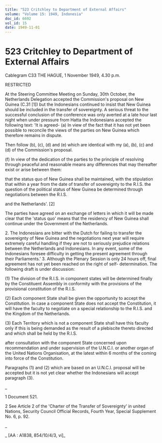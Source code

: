 ```yaml
---
title: "523 Critchley to Department of External Affairs"
volume: "Volume 15: 1949, Indonesia"
doc_id: 6692
vol_id: 15
date: 1949-11-01
---
```


# 523 Critchley to Department of External Affairs

Cablegram C33 THE HAGUE, 1 November 1949, 4.30 p.m.

RESTRICTED

At the Steering Committee Meeting on Sunday, 30th October, the Netherlands Delegation accepted the Commission's proposal on New Guinea (C.31 [1]) but the Indonesians continued to insist that New Guinea should be included in the transfer of sovereignty. A serious threat to the successful conclusion of the conference was only averted at a late hour last night when under pressure from Hatta the Indonesians accepted the following text: 'It is agreed- (a) In view of the fact that it has not yet been possible to reconcile the views of the parties on New Guinea which therefore remains in dispute.

Then follow (b), (c), (d) and (e) which are identical with my (a), (b), (c) and (d) of the Commission's proposal.

(f) In view of the dedication of the parties to the principle of resolving through peaceful and reasonable means any differences that may thereafter exist or arise between them:

that the status quo of New Guinea shall be maintained, with the stipulation that within a year from the date of transfer of sovereignty to the R.I.S. the question of the political status of New Guinea be determined through negotiations between the R.I.S.

and the Netherlands'. [2]

The parties have agreed on an exchange of letters in which it will be made clear that the 'status quo' means that the residency of New Guinea shall continue under the Government of the Netherlands.

2\. The Indonesians are bitter with the Dutch for failing to transfer the sovereignty of New Guinea and the negotiations next year will require extremely careful handling if they are not to seriously prejudice relations between the Netherlands and Indonesians. In any event, some of the Indonesians foresee difficulty in getting the present agreement through their Parliaments.' 3. Although the Plenary Session is only 24 hours off, final agreement has not yet been reached on the right of self- determination. The following draft is under discussion:

(1) The division of the R.I.S. in component states will be determined finally by the Constituent Assembly in conformity with the provisions of the provisional constitution of the R.I.S.

(2) Each component State shall be given the opportunity to accept the Constitution. In case a component State does not accept the Constitution, it will have the faculty to negotiate on a special relationship to the R.I.S. and the Kingdom of the Netherlands.

(3) Each Territory which is not a component State shall have this faculty only if this is being demanded as the result of a plebiscite thereto directed and which shall be held by the R.I.S.

after consultation with the component State concerned upon recommendation and under supervision of the U.N.C.I. or another organ of the United Nations Organisation, at the latest within 6 months of the coming into force of the Constitution.

Paragraphs (1) and (2) which are based on an U.N.C.I. proposal will be accepted but it is not yet clear whether the Indonesians will accept paragraph (3).

_

1 Document 521.

2 See Article 2 of the 'Charter of the Transfer of Sovereignty' in united Nations, Security Council Official Records, Fourth Year, Special Supplement No. 6, p. 92.

_

_ [AA : A1838, 854/10/4/3, vi]_
